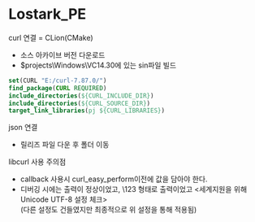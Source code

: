 # Lostark_PE

curl 연결 = CLion(CMake)
 - 소스 아카이브 버전 다운로드
 - $projects\Windows\VC14.30에 있는 sin파일 빌드
 
 ``` cmake
set(CURL "E:/curl-7.87.0/")
find_package(CURL REQUIRED)
include_directories(${CURL_INCLUDE_DIR})
include_directories(${CURL_SOURCE_DIR})
target_link_libraries(pj ${CURL_LIBRARIES})
 ```
 
 json 연결
  - 릴리즈 파일 다운 후 폴더 이동
  
 libcurl 사용 주의점
  - callback 사용시 curl_easy_perform이전에 값을 담아야 한다.
  - 디버깅 시에는 출력이 정상이었고, \123 형태로 출력이었고 <세계지원을 위해 Unicode UTF-8 설정 체크><br>
    (다른 설정도 건들였지만 최종적으로 위 설정을 통해 적용됨)
